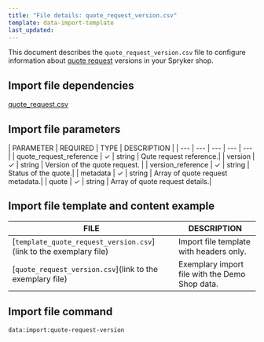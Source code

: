```yaml
---
title: "File details: quote_request_version.csv"
template: data-import-template
last_updated: 
---
```


This document describes the `quote_request_version.csv` file to configure information about [quote request](https://docs.spryker.com/docs/pbc/all/request-for-quote/202212.0/request-for-quote.html) versions in your Spryker shop.

## Import file dependencies

[quote_request.csv](_drafts/data-import/base-shop/file-details-quote-request.csv.md)
## Import file parameters

| PARAMETER | REQUIRED |  TYPE | DESCRIPTION |
| --- | --- | --- | --- | --- |
| quote_request_reference | &check; | string |  Qute request reference.|
| version | &check; | string | Version of the quote request. |
| version_reference | &check; | string | Status of the quote.|
| metadata | &check; | string | Array of quote request metadata.|
| quote | &check; | string | Array of quote request details.|

## Import file template and content example

| FILE | DESCRIPTION |
|---|---|
| [`template_quote_request_version.csv`](link to the exemplary file)<!--after doc moved to proper place, upload CSV to S3 and add a link-->| Import file template with headers only. |
| [`quote_request_version.csv`](link to the exemplary file)<!--after doc moved to proper place, upload CSV to S3 and add a link--> | Exemplary import file with the Demo Shop data. |

## Import file command

```bash
data:import:quote-request-version
```